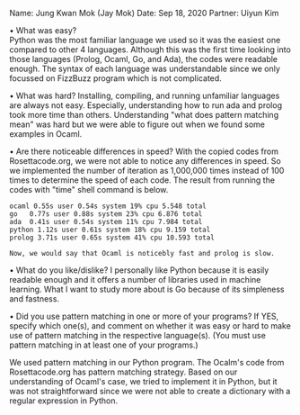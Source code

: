 Name: Jung Kwan Mok (Jay Mok)
Date: Sep 18, 2020
Partner: Uiyun Kim

• What was easy?   
    Python was the most familiar language we used so it was the easiest one compared to other 4 languages.
    Although this was the first time looking into those languages (Prolog, Ocaml, Go, and Ada), the codes 
    were readable enough. The syntax of each language was understandable since we only focussed on FizzBuzz program which is not complicated.

• What was hard?
    Installing, compiling, and running unfamiliar languages are always not easy. Especially, understanding how to run ada and prolog took more time than others.
    Understanding "what does pattern matching mean" was hard but we were able to figure out when we found some examples in Ocaml.

• Are there noticeable differences in speed? 
    With the copied codes from Rosettacode.org, we were not able to notice any differences in speed.
    So we implemented the number of iteration as 1,000,000 times instead of 100 times to determine the speed of each code. The result from running the codes with "time" shell command is below.
    
    ocaml 0.55s user 0.54s system 19% cpu 5.548 total
    go   0.77s user 0.88s system 23% cpu 6.876 total
    ada  0.41s user 0.54s system 11% cpu 7.984 total
    python 1.12s user 0.61s system 18% cpu 9.159 total
    prolog 3.71s user 0.65s system 41% cpu 10.593 total

    Now, we would say that Ocaml is noticebly fast and prolog is slow.

• What do you like/dislike?
    I personally like Python because it is easily readable enough and it offers a number of libraries used in machine learning. What I want to study more about is Go because of its simpleness and fastness.

• Did you use pattern matching in one or more of your programs? If YES, specify which
one(s), and comment on whether it was easy or hard to make use of pattern matching in
the respective language(s). (You must use pattern matching in at least one of your
programs.)
    
We used pattern matching in our Python program. The Ocalm's code from Rosettacode.org has pattern matching strategy. Based on our understanding of Ocaml's case, we tried to implement it in Python, but it was not straightforward since we were not able to create a dictionary with a regular expression in Python.
